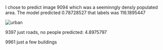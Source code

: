 I chose to predict image 9094 which was a seeminngly densly populated area. The model predicted 0.78728527 that labels was 116.1895447

![urban](https://user-images.githubusercontent.com/67922294/88574469-61f93e80-d010-11ea-8f13-14c40f35a1b0.png)

9397 just roads, no people predicted: 4.8975797

9961 just a few buildings 
